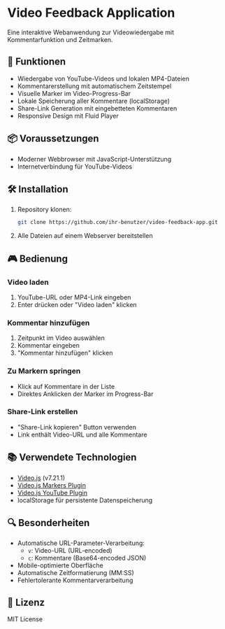 # Video Feedback Application

Eine interaktive Webanwendung zur Videowiedergabe mit Kommentarfunktion und Zeitmarken.

## 🚀 Funktionen
- Wiedergabe von YouTube-Videos und lokalen MP4-Dateien
- Kommentarerstellung mit automatischem Zeitstempel
- Visuelle Marker im Video-Progress-Bar
- Lokale Speicherung aller Kommentare (localStorage)
- Share-Link Generation mit eingebetteten Kommentaren
- Responsive Design mit Fluid Player

## 📦 Voraussetzungen
- Moderner Webbrowser mit JavaScript-Unterstützung
- Internetverbindung für YouTube-Videos

## 🛠️ Installation
1. Repository klonen:
   ```bash
   git clone https://github.com/ihr-benutzer/video-feedback-app.git
   ```
2. Alle Dateien auf einem Webserver bereitstellen

## 🎮 Bedienung
### Video laden
1. YouTube-URL oder MP4-Link eingeben
2. Enter drücken oder "Video laden" klicken

### Kommentar hinzufügen
1. Zeitpunkt im Video auswählen
2. Kommentar eingeben
3. "Kommentar hinzufügen" klicken

### Zu Markern springen
- Klick auf Kommentare in der Liste
- Direktes Anklicken der Marker im Progress-Bar

### Share-Link erstellen
- "Share-Link kopieren" Button verwenden
- Link enthält Video-URL und alle Kommentare

## 📚 Verwendete Technologien
- [Video.js](https://videojs.com/) (v7.21.1)
- [Video.js Markers Plugin](https://github.com/spchuang/videojs-markers)
- [Video.js YouTube Plugin](https://github.com/videojs/videojs-youtube)
- localStorage für persistente Datenspeicherung

## 🔍 Besonderheiten
- Automatische URL-Parameter-Verarbeitung:
  - `v`: Video-URL (URL-encoded)
  - `c`: Kommentare (Base64-encoded JSON)
- Mobile-optimierte Oberfläche
- Automatische Zeitformatierung (MM:SS)
- Fehlertolerante Kommentarverarbeitung

## 📄 Lizenz
MIT License